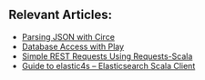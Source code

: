 ## Relevant Articles:

- [Parsing JSON with Circe](https://www.baeldung.com/scala/circe-json)
- [Database Access with Play](https://www.baeldung.com/scala/play-database-access)
- [Simple REST Requests Using Requests-Scala](https://www.baeldung.com/scala/rest-with-requests-scala)
- [Guide to elastic4s – Elasticsearch Scala Client](https://www.baeldung.com/scala/elastic4s-elasticsearch-client)